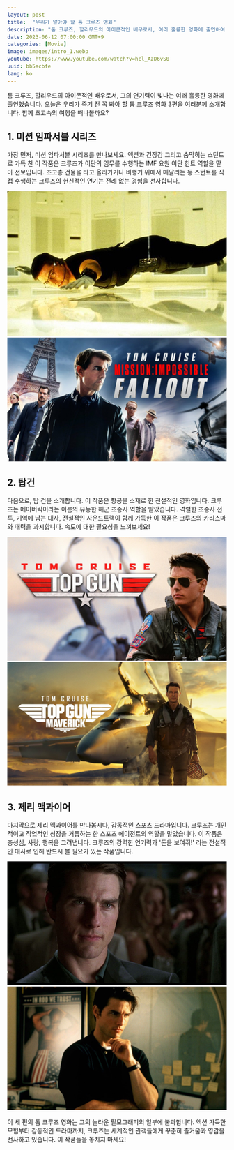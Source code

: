 ```yaml
---
layout: post
title:  "우리가 알아야 할 톰 크루즈 영화"
description: "톰 크루즈, 할리우드의 아이콘적인 배우로서, 여러 훌륭한 영화에 출연하여 그의 연기력을 빛냈습니다. 죽기 전에 반드시 봐야 할 톰 크루즈 영화 3편을 소개합니다. 미션 임파서블 시리즈의 스턴트로 가득한 액션, 탑건의 항공 전설, 그리고 제리 맥과이어의 감동적인 스포츠 드라마까지 크루즈의 매력을 느껴보세요. 할리우드 스타의 감동적인 연기를 즐겨보세요! #톰크루즈최고작 #감동의영화 #헐리우드스타 #미스터미션임파서블 #탑건무비 #감동적인드라마"
date: 2023-06-12 07:00:00 GMT+9
categories: [Movie]
image: images/intro_1.webp
youtube: https://www.youtube.com/watch?v=hcl_AzD6vS0
uuid: bb5acbfe
lang: ko
---
```


톰 크루즈, 할리우드의 아이콘적인 배우로서, 그의 연기력이 빛나는 여러 훌륭한 영화에 출연했습니다. 오늘은 우리가 죽기 전 꼭 봐야 할 톰 크루즈 영화 3편을 여러분께 소개합니다. 함께 초고속의 여행을 떠나볼까요?

## 1. 미션 임파서블 시리즈

가장 먼저, 미션 임파서블 시리즈를 만나보세요. 액션과 긴장감 그리고 숨막히는 스턴트로 가득 찬 이 작품은 크루즈가 이단의 임무를 수행하는 IMF 요원 이단 헌트 역할을 맡아 선보입니다. 초고층 건물을 타고 올라가거나 비행기 위에서 매달리는 등 스턴트를 직접 수행하는 크루즈의 헌신적인 연기는 전례 없는 경험을 선사합니다.

![1_1.jpg](images/1_1.jpg)
![1_2.jpg](images/1_2.jpg)

## 2. 탑건

다음으로, 탑 건을 소개합니다. 이 작품은 항공을 소재로 한 전설적인 영화입니다. 크루즈는 메이버릭이라는 이름의 유능한 해군 조종사 역할을 맡았습니다. 격렬한 조종사 전투, 기억에 남는 대사, 전설적인 사운드트랙이 함께 가득한 이 작품은 크루즈의 카리스마와 매력을 과시합니다. 속도에 대한 필요성을 느껴보세요!

![2_1.jpg](images/2_1.jpg)
![2_2.jpg](images/2_2.jpg)

## 3. 제리 맥과이어

마지막으로 제리 맥과이어를 만나봅시다, 감동적인 스포츠 드라마입니다. 크루즈는 개인적이고 직업적인 성장을 거듭하는 한 스포츠 에이전트의 역할을 맡았습니다. 이 작품은 충성심, 사랑, 행복을 그려냅니다. 크루즈의 강력한 연기력과 '돈을 보여줘!' 라는 전설적인 대사로 인해 반드시 볼 필요가 있는 작품입니다.

![3_1.jpg](images/3_1.jpg)
![3_2.jpg](images/3_2.jpg)

이 세 편의 톰 크루즈 영화는 그의 놀라운 필모그래피의 일부에 불과합니다. 액션 가득한 모험부터 감동적인 드라마까지, 크루즈는 세계적인 관객들에게 꾸준히 즐거움과 영감을 선사하고 있습니다. 이 작품들을 놓치지 마세요!
